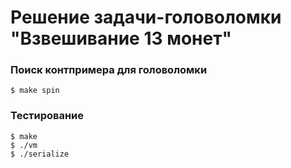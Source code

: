 # Решение задачи-головоломки "Взвешивание 13 монет"

### Поиск контпримера для головоломки

```
$ make spin
```

### Тестирование

```
$ make
$ ./vm
$ ./serialize
```
